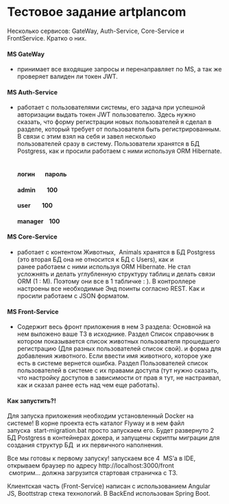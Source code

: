 # Тестовое задание artplancom


Несколько сервисов: GateWay, Auth-Service, Core-Service и FrontService.
Кратко о них.
#### MS GateWay 
- принимает все входящие запросы и перенаправляет по MS, а так же проверяет валиден ли токен JWT.
#### MS Auth-Service 
- работает с пользователями системы, его задача при успешной авторизации выдать токен JWT пользователю. Здесь нужно сказать, что форму регистрации новых пользователей я сделал в разделе, который требует от пользователя быть регистрированным. В связи с этим взял на себя и завел несколько пользователей сразу в систему. Пользователи хранятся в БД Postgress, как и просили работаем с ними используя ОRМ Hibernate.
 
    #### логин       пароль
    #### admin        100
    #### user         100
    #### manager      100

#### MS Core-Service 
- работает с контентом Животных,  Animals хранятся в БД Postgress (это вторая БД она не относится к БД с Users), как и ранее работаем с ними используя ОRМ Hibernate. Не стал усложнять и делать углубленную структуру таблиц и делать связи ORM (1 : M).
Поэтому они все в 1 табличке : ). В контроллере настроены все необходимые Энд поинты согласно REST. Как и просили работаем с JSON форматом.

#### MS Front-Service 
- Содержит весь фронт приложения в нем 3 раздела: Основной на нем выложено ваше ТЗ в исходнике. Раздел Список справочник в котором показывается список животных пользователя прошедшего регистрацию (Для разных пользователей список свой). и форма для добавления животного. Если ввести имя животного, которое уже есть в системе вернется ошибка. Раздел Пользователей список пользователей в системе с их правами доступа (тут нужно сказать, что настройку доступов в зависимости от прав я тут, не настраивал, как и сказал ранее есть над чем еще работать).

#### Как запустить?! 

Для запуска приложения необходим установленный Docker на системе! В корне проекта есть каталог Flyway и в нем файл запуска  start-migration.bat просто запускаем его. Будет развернуто 2 БД Postgress в контейнерах докера, и запущены скрипты миграции для создания структур БД  и их первичного наполнения. 

Все мы готовы к первому запуску! запускаем все 4  MS’а в IDE, открываем браузер по адресу http://localhost:3000/front   смотрим… должна загрузится стартовая страничка с ТЗ.

Клиентская часть (Front-Service) написан с использованием Angular JS, Boottstrap стека технологий.
В BackEnd использован Spring Boot. 
